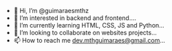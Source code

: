 - 👋 Hi, I’m @guimaraesmthz
- 👀 I’m interested in backend and frontend....
- 🌱 I’m currently learning HTML, CSS, JS and Python...
- 🤖 I’m looking to collaborate on websites projects...
- 📫 How to reach me dev.mthguimaraes@gmail.com...

<!---
guimaraesmthz/guimaraesmthz is a ✨ special ✨ repository because its `README.md` (this file) appears on your GitHub profile.
You can click the Preview link to take a look at your changes.
--->
